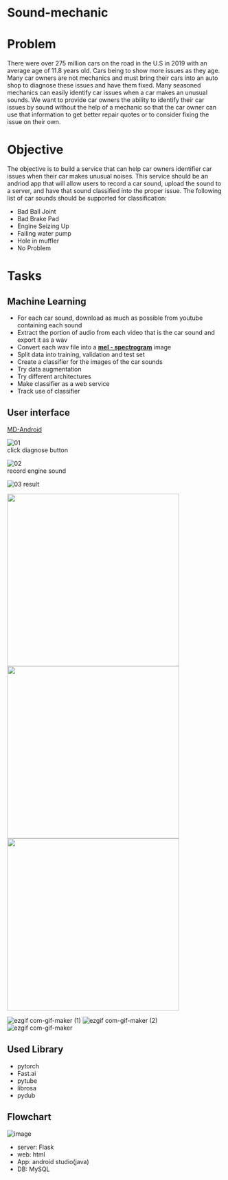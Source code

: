 # Sound-mechanic

# Problem
There were over 275 million cars on the road in the U.S in 2019 with an average age of 11.8 years old.
Cars being to show more issues as they age. Many car owners are not mechanics and must bring their cars into an auto shop to diagnose these issues and have them fixed. Many seasoned mechanics can easily identify car issues when a car makes an unusual sounds. We want to provide car owners the ability to identify their car issues by sound without the help of a mechanic so that the car owner can use that information to get better repair quotes or to consider fixing the issue on their own.

# Objective
The objective is to build a service that can help car owners identifier car issues when their car makes unusual noises. This service should be an andriod app that will allow users to record a car sound, upload the sound to a server, and have that sound classified into the proper issue. The following list of car sounds should be supported for classification:
  * Bad Ball Joint
  * Bad Brake Pad
  * Engine Seizing Up
  * Failing water pump
  * Hole in muffler
  * No Problem

# Tasks
## Machine Learning
  * For each car sound, download as much as possible from youtube containing each sound
  * Extract the portion of audio from each video that is the car sound and export it as a wav
  * Convert each wav file into a [**mel - spectrogram**](https://towardsdatascience.com/getting-to-know-the-mel-spectrogram-31bca3e2d9d0) image
  * Split data into training, validation and test set
  * Create a classifier for the images of the car sounds
  * Try data augmentation
  * Try different architectures
  * Make classifier as a web service
  * Track use of classifier
     
## User interface
[MD-Android](https://github.com/jihye-kim11/MD_Mobile)



   ![01](./01.jpg)   
   click diagnose button   
      
   ![02](./02.jpg)   
   record engine sound   
      
   ![03](./03.jpg)
   result   
   

   <img src = "https://user-images.githubusercontent.com/59490892/120914343-9f226880-c6d8-11eb-9a7e-0607ec300aa4.gif" width="400px">
   <img src = "https://user-images.githubusercontent.com/59490892/120914358-d55fe800-c6d8-11eb-8ea0-e9939fb900b6.gif" width="400px">
   <img src = "https://user-images.githubusercontent.com/59490892/120914362-d8f36f00-c6d8-11eb-8578-93d66bf3165e.gif" width="400px">
   
![ezgif com-gif-maker (1)](https://user-images.githubusercontent.com/59490892/120914343-9f226880-c6d8-11eb-9a7e-0607ec300aa4.gif)
![ezgif com-gif-maker (2)](https://user-images.githubusercontent.com/59490892/120914358-d55fe800-c6d8-11eb-8ea0-e9939fb900b6.gif)
![ezgif com-gif-maker](https://user-images.githubusercontent.com/59490892/120914362-d8f36f00-c6d8-11eb-8578-93d66bf3165e.gif)

      
      
## Used Library
 * pytorch
 * Fast.ai
 * pytube
 * librosa
 * pydub

## Flowchart
![image](https://user-images.githubusercontent.com/59490892/119289199-1a216300-bc85-11eb-9c62-5b7454266c2b.png)
 * server: Flask
 * web: html
 * App: android studio(java)
 * DB: MySQL

